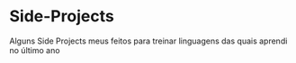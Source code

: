 # Side-Projects
Alguns Side Projects meus feitos para treinar linguagens das quais aprendi no último ano
